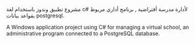 مشروع تطبيق وندوز باستخدام لغة c# لأدارة مدرسة أفتراضية , برنامج أداري مربوط بقواعد بيانات postgresql.




A Windows application project using C# for managing a virtual school, an administrative program connected to a PostgreSQL database.

